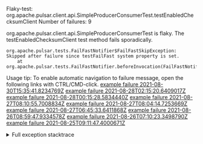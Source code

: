         
Flaky-test: org.apache.pulsar.client.api.SimpleProducerConsumerTest.testEnabledChecksumClient
Number of failures: 9

org.apache.pulsar.client.api.SimpleProducerConsumerTest is flaky. The testEnabledChecksumClient test method fails sporadically.

```
org.apache.pulsar.tests.FailFastNotifier$FailFastSkipException: Skipped after failure since testFailFast system property is set.
	at org.apache.pulsar.tests.FailFastNotifier.beforeInvocation(FailFastNotifier.java:88)

```

Usage tip: To enable automatic navigation to failure message, open the following links with CTRL/CMD-click.
[example failure 2021-08-30T15:35:41.8234769Z](https://github.com/apache/pulsar/runs/3463119398?check_suite_focus=true#step:9:3351)
[example failure 2021-08-28T02:15:20.6409017Z](https://github.com/apache/pulsar/runs/3448473880?check_suite_focus=true#step:9:2348)
[example failure 2021-08-28T00:15:28.5834440Z](https://github.com/apache/pulsar/runs/3447917315?check_suite_focus=true#step:9:1716)
[example failure 2021-08-27T08:10:55.7008834Z](https://github.com/apache/pulsar/runs/3440980370?check_suite_focus=true#step:9:2415)
[example failure 2021-08-27T08:04:14.7253669Z](https://github.com/apache/pulsar/runs/3440855241?check_suite_focus=true#step:9:2340)
[example failure 2021-08-27T06:45:33.6411868Z](https://github.com/apache/pulsar/runs/3440411158?check_suite_focus=true#step:9:2341)
[example failure 2021-08-26T08:59:47.9334578Z](https://github.com/apache/pulsar/runs/3430539961?check_suite_focus=true#step:9:3050)
[example failure 2021-08-26T07:10:23.3498790Z](https://github.com/apache/pulsar/runs/3429892136?check_suite_focus=true#step:9:2402)
[example failure 2021-08-25T09:11:47.4000671Z](https://github.com/apache/pulsar/runs/3420085427?check_suite_focus=true#step:10:2312)


<details>
<summary>Full exception stacktrace</summary>
<code><pre>
org.apache.pulsar.tests.FailFastNotifier$FailFastSkipException: Skipped after failure since testFailFast system property is set.
	at org.apache.pulsar.tests.FailFastNotifier.beforeInvocation(FailFastNotifier.java:88)

</pre></code>
</details>

